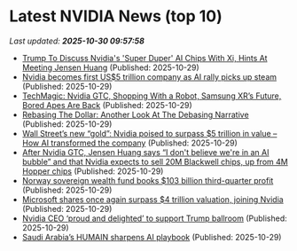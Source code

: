 # Latest NVIDIA News (top 10)
_Last updated: **2025-10-30 09:57:58**_

- [Trump To Discuss Nvidia's 'Super Duper' AI Chips With Xi, Hints At Meeting Jensen Huang](https://biztoc.com/x/a387f8041cb4240b) (Published: 2025-10-29)
- [Nvidia becomes first US$5 trillion company as AI rally picks up steam](https://financialpost.com/investing/nvidia-becomes-first-5-trillion-company) (Published: 2025-10-29)
- [TechMagic: Nvidia GTC, Shopping With a Robot, Samsung XR’s Future, Bored Apes Are Back](https://www.adweek.com/brand-marketing/techmagic-nvidia-gtc-shopping-with-a-robot-samsung-xrs-future-bored-apes-are-back/) (Published: 2025-10-29)
- [Rebasing The Dollar: Another Look At The Debasing Narrative](https://realinvestmentadvice.com/resources/blog/rebasing-the-dollar-another-look-at-the-debasing-narrative/) (Published: 2025-10-29)
- [Wall Street’s new “gold”: Nvidia poised to surpass $5 trillion in value – How AI transformed the company](https://en.protothema.gr/2025/10/29/wall-streets-new-gold-nvidia-poised-to-surpass-5-trillion-in-value-how-ai-transformed-the-company/) (Published: 2025-10-29)
- [After Nvidia GTC, Jensen Huang says “I don't believe we're in an AI bubble” and that Nvidia expects to sell 20M Blackwell chips, up from 4M Hopper chips](https://biztoc.com/x/5ceefdf65ce6e92d) (Published: 2025-10-29)
- [Norway sovereign wealth fund books $103 billion third-quarter profit](https://biztoc.com/x/45f1a7626b769655) (Published: 2025-10-29)
- [Microsoft shares once again surpass $4 trillion valuation, joining Nvidia](https://techxplore.com/news/2025-10-microsoft-surpass-trillion-valuation-nvidia.html) (Published: 2025-10-29)
- [Nvidia CEO ‘proud and delighted’ to support Trump ballroom](https://biztoc.com/x/05d5a3785015461e) (Published: 2025-10-29)
- [Saudi Arabia’s HUMAIN sharpens AI playbook](https://www.semafor.com/article/10/29/2025/saudi-arabias-humain-sharpens-ai-playbook) (Published: 2025-10-29)
